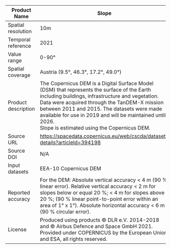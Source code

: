 |Product Name| Slope |
| --- | --- |
| Spatial resolution | 10m |
| Temporal reference | 2021 |
| Value range | 0-90° |
| Spatial coverage | Austria (9.5°, 46.3°, 17.2°, 49.0°) |
| Product description | The Copernicus DEM is a Digital Surface Model (DSM) that represents the surface of the Earth including buildings, infrastructure and vegetation. Data were acquired through the TanDEM-X mission between 2011 and 2015. The datasets were made available for use in 2019 and will be maintained until 2026.<br>Slope is estimated using the Copernicus DEM. |
| Source URL | https://spacedata.copernicus.eu/web/cscda/dataset-details?articleId=394198  |
| Source DOI | N/A |
|Input datasets| EEA-10 Copernicus DEM|
| Reported accuracy | For the DEM: Absolute vertical accuracy < 4 m (90 % linear error). Relative vertical accuracy < 2 m for slopes below or equal 20 %; < 4 m for slopes above 20 %; (90 % linear point-to-point error within an area of 1° x 1°). Absolute horizontal accuracy < 6 m (90 % circular error).|
| License | Produced using products © DLR e.V. 2014-2018 and © Airbus Defence and Space GmbH 2021. Provided under COPERNICUS by the European Union and ESA, all rights reserved.|